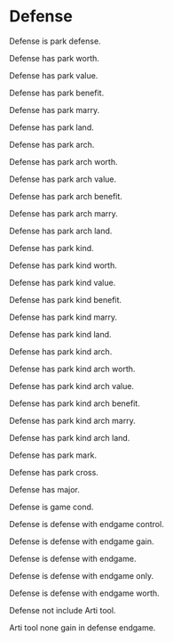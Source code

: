 # Defense

Defense is park defense.

Defense has park worth.

Defense has park value.

Defense has park benefit.

Defense has park marry.

Defense has park land.

Defense has park arch.

Defense has park arch worth.

Defense has park arch value.

Defense has park arch benefit.

Defense has park arch marry.

Defense has park arch land.

Defense has park kind.

Defense has park kind worth.

Defense has park kind value.

Defense has park kind benefit.

Defense has park kind marry.

Defense has park kind land.

Defense has park kind arch.

Defense has park kind arch worth.

Defense has park kind arch value.

Defense has park kind arch benefit.

Defense has park kind arch marry.

Defense has park kind arch land.

Defense has park mark.

Defense has park cross.

Defense has major.

Defense is game cond.

Defense is defense with endgame control.

Defense is defense with endgame gain.

Defense is defense with endgame.

Defense is defense with endgame only.

Defense is defense with endgame worth.

Defense not include Arti tool.

Arti tool none gain in defense endgame.